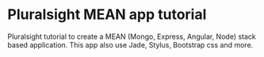 # Pluralsight MEAN app tutorial

Pluralsight tutorial to create a MEAN (Mongo, Express, Angular, Node) stack based application.
This app also use Jade, Stylus, Bootstrap css and more.